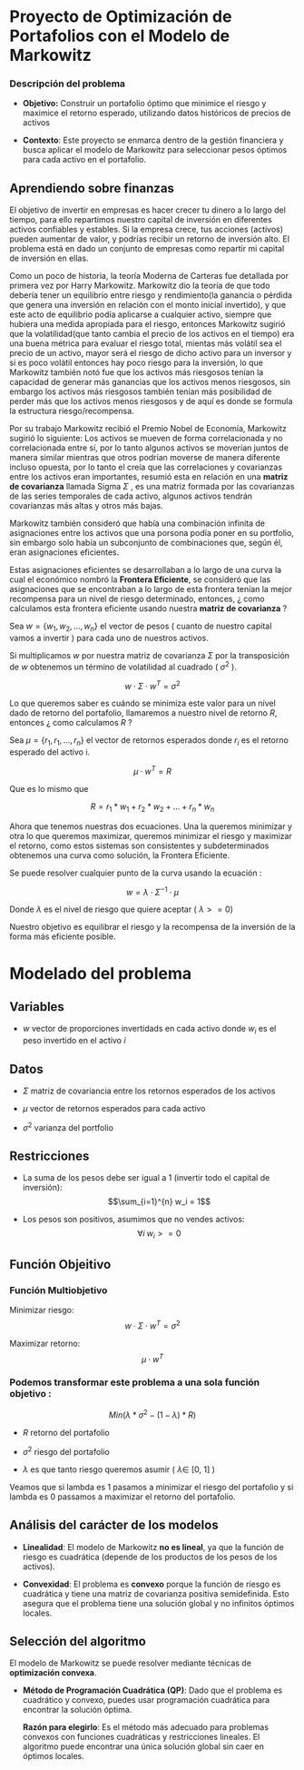 # Proyecto de Optimización de Portafolios con el Modelo de Markowitz

### Descripción del problema

- **Objetivo:** Construir un portafolio óptimo que minimice el riesgo y maximice el retorno esperado, utilizando datos históricos de precios de activos
  
- **Contexto**: Este proyecto se enmarca dentro de la gestión financiera y busca aplicar el modelo de Markowitz para seleccionar pesos óptimos para cada activo en el portafolio.

## Aprendiendo sobre finanzas 

El objetivo de invertir en empresas es hacer crecer tu dinero a lo largo del tiempo, para ello repartimos nuestro capital de inversión en diferentes activos confiables y estables. Si la empresa crece, tus acciones (activos) pueden aumentar de valor, y podrías recibir un retorno de inversión alto. El problema está en dado un conjunto de empresas como repartir mi capital de inversión en ellas.

Como un poco de historia, la teoría Moderna de Carteras fue detallada por primera vez por Harry Markowitz. Markowitz dio la teoría de que todo debería tener un equilibrio entre riesgo y rendimiento(la ganancia o pérdida que genera una inversión en relación con el monto inicial invertido), y que este acto de equilibrio podía aplicarse a cualquier activo, siempre que hubiera una medida apropiada para el riesgo, entonces Markowitz sugirió que la volatilidad(que tanto cambia el precio de los activos en el tiempo) era una buena métrica para evaluar el riesgo total, mientas más volátil sea el precio de un activo, mayor será el riesgo de dicho activo para un inversor y si es poco volátil entonces hay poco riesgo para la inversión, lo que Markowitz también notó fue que los activos más riesgosos tenían la capacidad de generar más ganancias que los activos menos riesgosos, sin embargo los activos más riesgosos también tenían más posibilidad de perder más que los activos menos riesgosos y de aquí es donde se formula la estructura riesgo/recompensa. 

Por su trabajo Markowitz recibió el Premio Nobel de Economía, Markowitz sugirió lo siguiente: Los activos se mueven de forma correlacionada y no correlacionada entre sí, por lo tanto algunos activos se moverían juntos de manera similar mientras que otros podrían moverse de manera diferente incluso opuesta, por lo tanto el creía que las correlaciones y covarianzas entre los activos eran importantes, resumió esta en relación en una **matriz de covarianza** llamada Sigma $\Sigma$ , es una matriz formada por las covarianzas de las series temporales de cada activo, algunos activos tendrán covarianzas más altas y otros más bajas.

Markowitz también consideró que había una combinación infinita de asignaciones entre los activos que una porsona podía poner en su portfolio, sin embargo solo había un subconjunto de combinaciones que, según él, eran asignaciones eficientes.

Estas asignaciones eficientes se desarrollaban a lo largo de una curva la cual el económico nombró la **Frontera Eficiente**, se consideró que las asignaciones que se encontraban a lo largo de esta frontera tenían la mejor recompensa para un nivel de riesgo determinado, entonces, ¿ como calculamos esta frontera eficiente usando nuestra **matriz de covarianza** ?

Sea $w =  \{w_1 , w_2 , \dots , w_n \}$ el vector de pesos ( cuanto de nuestro capital vamos a invertir ) para cada uno de nuestros activos.

Si multiplicamos $w$ por nuestra matriz de covarianza $\Sigma$ por la transposición de $w$ obtenemos un término de volatilidad al cuadrado ( $\sigma^2$ ).

$$ w \cdot \Sigma \cdot w^T = \sigma^2 $$
 
Lo que queremos saber es cuándo se minimiza este valor para un nivel dado de retorno del portafolio, llamaremos a nuestro nivel de retorno $R$, entonces ¿ como calculamos $R$ ?

Sea $\mu= \{r_1 , r_1 , \dots , r_n\}$ el vector de retornos esperados donde $r_i$ es el retorno esperado del activo i.

$$\mu \cdot w^T = R$$

Que es lo mismo que 

$$R = r_1 * w_1 + r_2 * w_2 + ... + r_n * w_n$$

Ahora que tenemos nuestras dos ecuaciones. Una la queremos minimizar y otra lo que queremos maximizar, queremos minimizar el riesgo y maximizar el retorno, como estos sistemas son consistentes y subdeterminados obtenemos una curva como solución, la Frontera Eficiente.

Se puede resolver cualquier punto de la curva usando la ecuación :

$$w = \lambda \cdot \Sigma ^{-1} \cdot \mu $$

Donde $\lambda$ es el nivel de riesgo que quiere aceptar ( $\lambda >= 0$)

Nuestro objetivo es equilibrar el riesgo y la recompensa de la inversión de la forma más eficiente posible.




# Modelado del problema 

## Variables

- $w$ vector de proporciones invertidads en cada activo donde $w_i$ es el peso invertido en el activo $i$

## Datos

- $\Sigma$ matriz de covariancia entre los retornos esperados de los activos

- $\mu$ vector de retornos esperados para cada activo

- $\sigma ^2$ varianza del portfolio
  
## Restricciones

- La suma de los pesos debe ser igual a 1 (invertir todo el capital de inversión):
    $$\sum_{i=1}^{n} w_i = 1$$

- Los pesos son positivos, asumimos que no vendes activos: 
  $$\forall i \; w_i >= 0$$

## Función Objeitivo

### Función Multiobjetivo

Minimizar riesgo:
$$w\cdot \Sigma \cdot w^T = \sigma^2$$

Maximizar retorno:
$$\mu \cdot w^T$$

### Podemos transformar este problema a una sola función objetivo :

$$Min(\lambda * \sigma^2 - (1 - \lambda) * R)$$

- $R$ retorno del portafolio

- $\sigma^2$ riesgo del portafolio

- $\lambda$ es que tanto riesgo queremos asumir ( $\lambda \in$ \[0, 1\] )

Veamos que si lambda es 1 pasamos a minimizar el riesgo del portafolio y si lambda es 0 passamos a maximizar el retorno del portafolio.

## Análisis del carácter de los modelos

- **Linealidad**: El modelo de Markowitz **no es lineal**, ya que la función de riesgo es cuadrática (depende de los productos de los pesos de los activos).
  
- **Convexidad**: El problema es **convexo** porque la función de riesgo es cuadrática y tiene una matriz de covarianza positiva semidefinida. Esto asegura que el problema tiene una solución global y no infinitos óptimos locales.

## Selección del algoritmo

El modelo de Markowitz se puede resolver mediante técnicas de **optimización convexa**. 

- **Método de Programación Cuadrática (QP)**: Dado que el problema es cuadrático y convexo, puedes usar programación cuadrática para encontrar la solución óptima.

  **Razón para elegirlo**: Es el método más adecuado para problemas convexos con funciones cuadráticas y restricciones lineales. El algoritmo puede encontrar una única solución global sin caer en óptimos locales.




  

